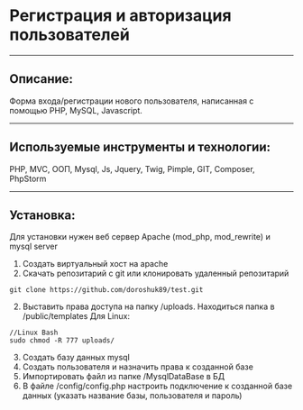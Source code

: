 # Регистрация и авторизация пользователей
<hr>

## Описание:
Форма входа/регистрации нового пользователя, написанная с помощью PHP, MySQL, Javascript.
<hr>

## Используемые инструменты и технологии:
PHP, MVC, ООП, Mysql, Js, Jquery, Twig, Pimple, GIT, Composer, PhpStorm 
<hr>

## Установка: 
Для установки нужен веб сервер Apache (mod_php, mod_rewrite) и mysql server

1. Создать виртуальный хост на apache
1. Скачать репозитарий с git или клонировать удаленный репозитарий

```git clone https://github.com/doroshuk89/test.git```

2. Выставить права доступа на папку /uploads. Находиться папка в /public/templates
Для Linux: 
```
//Linux Bash
sudo chmod -R 777 uploads/
```

3. Создать базу данных mysql 
4. Создать пользователя и назначить права к созданной базе
5. Импортировать файл из папке /MysqlDataBase в БД  
4. В файле /config/config.php настроить подключение к созданной базе данных (указать название базы, пользователя и пароль)




